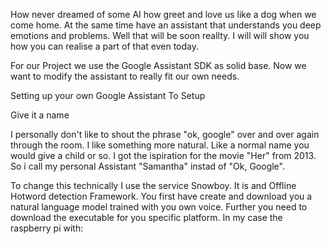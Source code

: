 

How never dreamed of some AI how greet and love us like a dog when we come home. At the same time have an assistant that understands you deep emotions and problems. Well that will be soon reallty. I will will show you how you can realise a part of that even today.

For our Project we use the Google Assistant SDK as solid base. Now we want to modify the assistant to really fit our own needs.

Setting up your own Google Assistant
To Setup

Give it a name

I personally don't like to shout the phrase "ok, google" over and over again through the room. I like something more natural. Like a normal name you would give a child or so. I got the ispiration for the movie "Her" from 2013. So i call my personal Assistant "Samantha" instad of "Ok, Google".

To change this technically I use the service Snowboy. It is and Offline Hotword detection Framework. You first have create and download you a natural language model trained with you own voice. Further you need to download the executable for you specific platform.
In my case the raspberry pi with: